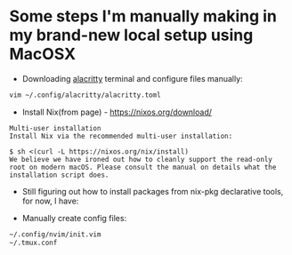 # Some steps I'm manually making in my brand-new local setup using MacOSX


- Downloading [alacritty](https://alacritty.org/index.html) terminal and configure files manually:
```bash
vim ~/.config/alacritty/alacritty.toml
```

- Install Nix(from page) - https://nixos.org/download/
```
Multi-user installation
Install Nix via the recommended multi-user installation:

$ sh <(curl -L https://nixos.org/nix/install)
We believe we have ironed out how to cleanly support the read-only root on modern macOS. Please consult the manual on details what the installation script does.
```
- Still figuring out how to install packages from nix-pkg declarative tools, for now, I have:


-  Manually create config files:
```bash
~/.config/nvim/init.vim
~/.tmux.conf
```
